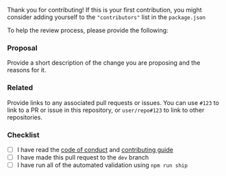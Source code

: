 Thank you for contributing! 
If this is your first contribution, you might consider adding yourself to the `"contributors"` list in the `package.json` 

To help the review process, please provide the following:

### Proposal
Provide a short description of the change you are proposing and the reasons for it.

### Related
Provide links to any associated pull requests or issues. You can use `#123` to link to a PR or issue in this repository, or `user/repo#123` to link to other repositories.

### Checklist

- [ ] I have read the [code of conduct] and [contributing guide]
- [ ] I have made this pull request to the `dev` branch
- [ ] I have run all of the automated validation using `npm run ship`

[code of conduct]: https://github.com/textbook/starter-kit/blob/master/.github/CODE_OF_CONDUCT.md
[contributing guide]: https://github.com/textbook/starter-kit/blob/master/.github/CONTRIBUTING.md
